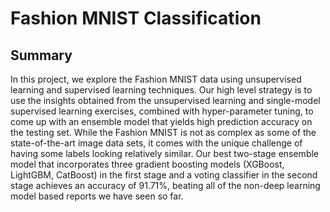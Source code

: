 # Fashion MNIST Classification

## Summary

In this project, we explore the Fashion MNIST data using unsupervised learning and supervised learning techniques. Our high level strategy is to use the insights obtained from the unsupervised learning and single-model supervised learning exercises, combined with hyper-parameter tuning, to come up with an ensemble model that yields high prediction accuracy on the testing set. While the Fashion MNIST is not as complex as some of the state-of-the-art image data sets, it comes with the unique challenge of having some labels looking relatively similar. Our best two-stage ensemble model that incorporates three gradient boosting models (XGBoost, LightGBM, CatBoost) in the first stage and a voting classifier in the second stage achieves an accuracy of 91.71%, beating all of the non-deep learning model based reports we have seen so far.




